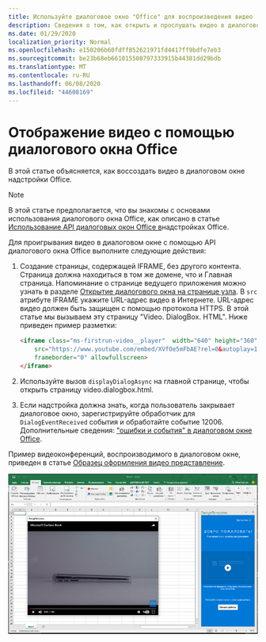 ```yaml
---
title: Используйте диалоговое окно "Office" для воспроизведения видео
description: Сведения о том, как открыть и прослушать видео в диалоговом окне Office
ms.date: 01/29/2020
localization_priority: Normal
ms.openlocfilehash: e150206b60fdff852621971fd4417ff9bdfe7eb3
ms.sourcegitcommit: be23b68eb661015508797333915b44381dd29bdb
ms.translationtype: MT
ms.contentlocale: ru-RU
ms.lasthandoff: 06/08/2020
ms.locfileid: "44608169"
---
```

# <a name="use-the-office-dialog-box-to-show-a-video"></a>Отображение видео с помощью диалогового окна Office

В этой статье объясняется, как воссоздать видео в диалоговом окне надстройки Office.

> [!NOTE]
> В этой статье предполагается, что вы знакомы с основами использования диалогового окна Office, как описано в статье [Использование API диалоговых окон Office в](dialog-api-in-office-add-ins.md)надстройках Office.

Для проигрывания видео в диалоговом окне с помощью API диалогового окна Office выполните следующие действия:

1. Создание страницы, содержащей IFRAME, без другого контента. Страница должна находиться в том же домене, что и Главная страница. Напоминание о странице ведущего приложения можно узнать в разделе [Открытие диалогового окна на странице узла](dialog-api-in-office-add-ins.md#open-a-dialog-box-from-a-host-page). В `src` атрибуте IFRAME укажите URL-адрес видео в Интернете. URL-адрес видео должен быть защищен с помощью протокола HTTPS. В этой статье мы вызываем эту страницу "Video. DialogBox. HTML". Ниже приведен пример разметки:

    ```HTML
    <iframe class="ms-firstrun-video__player"  width="640" height="360"
        src="https://www.youtube.com/embed/XVfOe5mFbAE?rel=0&autoplay=1"
        frameborder="0" allowfullscreen>
    </iframe>
    ```

2. Используйте вызов `displayDialogAsync` на главной странице, чтобы открыть страницу video.dialogbox.html.
3. Если надстройка должна знать, когда пользователь закрывает диалоговое окно, зарегистрируйте обработчик для `DialogEventReceived` события и обработайте событие 12006. Дополнительные сведения: ["ошибки и события" в диалоговом окне Office](dialog-handle-errors-events.md).

Пример видеоконференций, воспроизводимого в диалоговом окне, приведен в статье [Образец оформления видео представление](../design/first-run-experience-patterns.md#video-placemat).

![Снимок экрана: диалоговое окно воспроизведения видео в диалоговом окне надстройки](../images/video-placemats-dialog-open.png)

